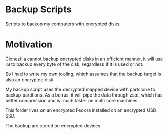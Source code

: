 # Backup Scripts

Scripts to backup my computers with encrypted disks.

# Motivation
Clonezilla cannot backup encrypted disks in an efficient manner,
it will use `dd` to backup every byte of the disk, regardless if it is used or not. 

So I had to write my own tooling, which assumes that the backup target
is also an encrypted disk. 

My backup script uses the decrypted mapped device with partclone to backup partitions.
As a bonus, it will pipe the data through zstd, which has better compression and is much faster on multi core machines.

This folder lives on an encrypted Fedora installed on an encrypted USB SSD.

The backup are stored on encrypted devices. 
